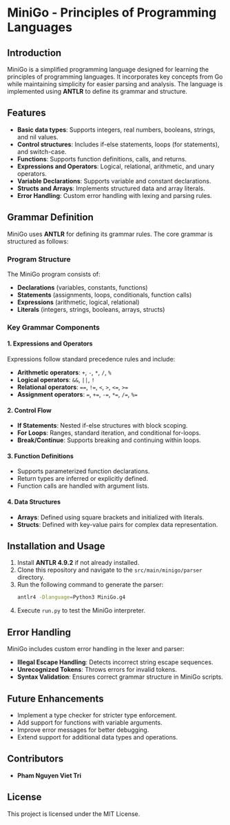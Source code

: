 # MiniGo - Principles of Programming Languages

## Introduction
MiniGo is a simplified programming language designed for learning the principles of programming languages. It incorporates key concepts from Go while maintaining simplicity for easier parsing and analysis. The language is implemented using **ANTLR** to define its grammar and structure.

## Features
- **Basic data types**: Supports integers, real numbers, booleans, strings, and nil values.
- **Control structures**: Includes if-else statements, loops (for statements), and switch-case.
- **Functions**: Supports function definitions, calls, and returns.
- **Expressions and Operators**: Logical, relational, arithmetic, and unary operators.
- **Variable Declarations**: Supports variable and constant declarations.
- **Structs and Arrays**: Implements structured data and array literals.
- **Error Handling**: Custom error handling with lexing and parsing rules.

## Grammar Definition
MiniGo uses **ANTLR** for defining its grammar rules. The core grammar is structured as follows:

### Program Structure
The MiniGo program consists of:
- **Declarations** (variables, constants, functions)
- **Statements** (assignments, loops, conditionals, function calls)
- **Expressions** (arithmetic, logical, relational)
- **Literals** (integers, strings, booleans, arrays, structs)

### Key Grammar Components
#### 1. **Expressions and Operators**
Expressions follow standard precedence rules and include:
- **Arithmetic operators**: `+`, `-`, `*`, `/`, `%`
- **Logical operators**: `&&`, `||`, `!`
- **Relational operators**: `==`, `!=`, `<`, `>`, `<=`, `>=`
- **Assignment operators**: `=`, `+=`, `-=`, `*=`, `/=`, `%=`

#### 2. **Control Flow**
- **If Statements**: Nested if-else structures with block scoping.
- **For Loops**: Ranges, standard iteration, and conditional for-loops.
- **Break/Continue**: Supports breaking and continuing within loops.

#### 3. **Function Definitions**
- Supports parameterized function declarations.
- Return types are inferred or explicitly defined.
- Function calls are handled with argument lists.

#### 4. **Data Structures**
- **Arrays**: Defined using square brackets and initialized with literals.
- **Structs**: Defined with key-value pairs for complex data representation.

## Installation and Usage
1. Install **ANTLR 4.9.2** if not already installed.
2. Clone this repository and navigate to the `src/main/minigo/parser` directory.
3. Run the following command to generate the parser:
   ```bash
   antlr4 -Dlanguage=Python3 MiniGo.g4
   ```
4. Execute `run.py` to test the MiniGo interpreter.

## Error Handling
MiniGo includes custom error handling in the lexer and parser:
- **Illegal Escape Handling**: Detects incorrect string escape sequences.
- **Unrecognized Tokens**: Throws errors for invalid tokens.
- **Syntax Validation**: Ensures correct grammar structure in MiniGo scripts.

## Future Enhancements
- Implement a type checker for stricter type enforcement.
- Add support for functions with variable arguments.
- Improve error messages for better debugging.
- Extend support for additional data types and operations.

## Contributors
- **Pham Nguyen Viet Tri**
## License
This project is licensed under the MIT License.

